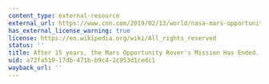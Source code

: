 ```yaml
---
content_type: external-resource
external_url: https://www.cnn.com/2019/02/13/world/nasa-mars-opportunity-rover-trnd/index.html
has_external_license_warning: true
license: https://en.wikipedia.org/wiki/All_rights_reserved
status: ''
title: After 15 years, the Mars Opportunity Rover's Mission Has Ended.
uid: a72fa519-17db-471b-b9c4-2c953d1cedc1
wayback_url: ''
---
```

